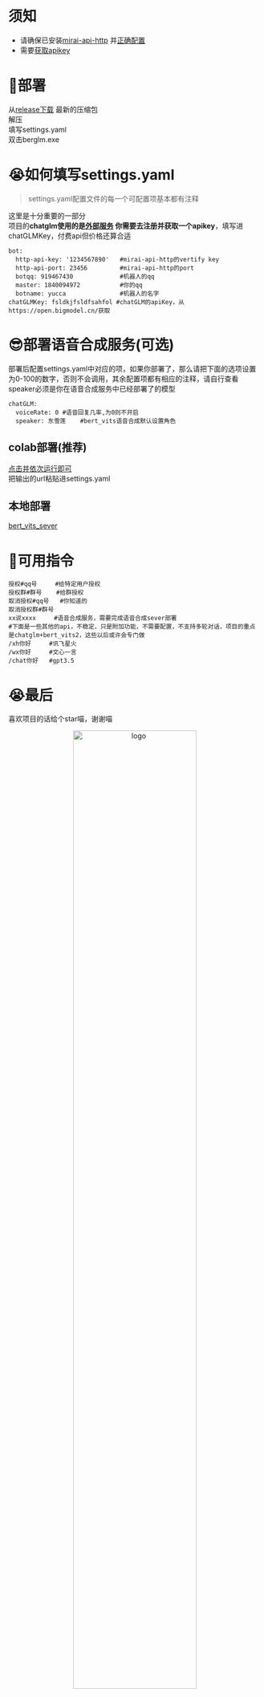 # 须知
- 请确保已安装[mirai-api-http](https://github.com/project-mirai/mirai-api-http) 并[正确配置](https://github.com/avilliai/wReply/blob/master/setting.yml) <br>
- 需要[获取apikey](https://open.bigmodel.cn/)
# 🚀部署
从[release下载](https://github.com/avilliai/Bergml/releases/tag/chaglm) 最新的压缩包<br>
解压<br>
填写settings.yaml<br>
双击berglm.exe
# 😭如何填写settings.yaml
>settings.yaml配置文件的每一个可配置项基本都有注释

这里是十分重要的一部分<br>
项目的**chatglm使用的是[外部服务](https://open.bigmodel.cn/) 你需要去注册并获取一个apikey**，填写进chatGLMKey，付费api但价格还算合适
```
bot:
  http-api-key: '1234567890'   #mirai-api-http的vertify key
  http-api-port: 23456         #mirai-api-http的port
  botqq: 919467430             #机器人的qq
  master: 1840094972           #你的qq
  botname: yucca               #机器人的名字
chatGLMKey: fsldkjfsldfsahfol #chatGLM的apiKey，从https://open.bigmodel.cn/获取
```
# 😎部署语音合成服务(可选)
部署后配置settings.yaml中对应的项，如果你部署了，那么请把下面的选项设置为0-100的数字，否则不会调用，其余配置项都有相应的注释，请自行查看<br>
speaker必须是你在语音合成服务中已经部署了的模型
```
chatGLM:
  voiceRate: 0 #语音回复几率,为0则不开启
  speaker: 东雪莲    #bert_vits语音合成默认设置角色
```
## colab部署(推荐)
[点击并依次运行即可](https://colab.research.google.com/drive/1n8lI6pOiDtli2zC5fL9PZ9TZqbOafqma?usp=sharing)<br>
把输出的url粘贴进settings.yaml
## 本地部署
[bert_vits_sever](https://github.com/avilliai/Bert_Vits2_Sever/tree/master)
# 🎲可用指令
```
授权#qq号     #给特定用户授权
授权群#群号    #给群授权
取消授权#qq号   #你知道的
取消授权群#群号 
xx说xxxx     #语音合成服务，需要完成语音合成sever部署
#下面是一些其他的api，不稳定，只是附加功能，不需要配置，不支持多轮对话，项目的重点是chatglm+bert_vits2，这些以后或许会专门做
/xh你好     #讯飞星火
/wx你好     #文心一言
/chat你好   #gpt3.5

```
# 😭最后
喜欢项目的话给个star喵，谢谢喵
<div align="center">
   <img width="70%" height="70%" src="https://moe-counter.glitch.me/get/@:berglm" alt="logo"></br>
</div>
